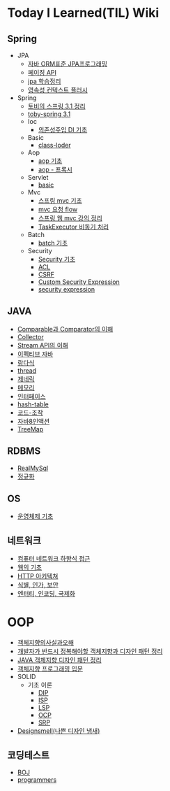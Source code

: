 # Today I Learned(TIL) Wiki

## Spring

- JPA
  - [자바 ORM표준 JPA프로그래밍](https://github.com/gwoprk98/TIL/blob/master/Spring/JPA/%EC%9E%90%EB%B0%94ORM%ED%91%9C%EC%A4%80JPA%ED%94%84%EB%A1%9C%EA%B7%B8%EB%9E%98%EB%B0%8D.md)
  - [페이징 API](https://github.com/gwoprk98/TIL/blob/master/Spring/JPA/JPA-Paging-API.md)
  - [jpa 학습정리](https://github.com/gwoprk98/TIL/blob/master/Spring/JPA/jpa.md)
  - [영속성 컨텍스트 플러시](https://github.com/gwoprk98/TIL/blob/master/Spring/JPA/%EC%98%81%EC%86%8D%EC%84%B1%20%EC%BB%A8%ED%85%8D%EC%8A%A4%ED%8A%B8%20%ED%94%8C%EB%9F%AC%EC%8B%9C.md)
- Spring
  - [토비의 스프링 3.1 정리](https://github.com/gwoprk98/TIL/blob/master/Spring/%ED%86%A0%EB%B9%84%EC%9D%98%20%EC%8A%A4%ED%94%84%EB%A7%81%203.1/%ED%86%A0%EB%B9%84%EC%9D%98%20%EC%8A%A4%ED%94%84%EB%A7%813.1.md)
  - [toby-spring 3.1](https://github.com/gwoprk98/TIL/blob/master/Spring/toby_spring/toby_spring_3.1.md)
  - Ioc
    - [의존성주입 DI 기초](https://github.com/gwoprk98/TIL/blob/master/Spring/IoC/DI-%EA%B8%B0%EC%B4%88.md)
  - Basic
    - [class-loder](https://github.com/gwoprk98/TIL/blob/master/Spring/basic/class-loader.md)
  - Aop
    - [aop 기초](https://github.com/gwoprk98/TIL/blob/master/Spring/aop/AOP-basic.md)
    - [aop - 프록시](https://github.com/gwoprk98/TIL/blob/master/Spring/aop/AOP-proxiy.md)
  - Servlet
    - [basic](https://github.com/gwoprk98/TIL/blob/master/Spring/servlet/basic.md)
  - Mvc
    - [스프링 mvc 기초](https://github.com/gwoprk98/TIL/blob/master/Spring/mvc/mvc-basic.md)
    - [mvc 요청 flow](https://github.com/gwoprk98/TIL/blob/master/Spring/mvc/mvc-flow.md)
    - [스프링 웹 mvc 강의 정리](https://github.com/gwoprk98/TIL/blob/master/Spring/mvc/Spring-%EC%9B%B9MVC-%EA%B0%95%EC%9D%98-%EC%A0%95%EB%A6%AC.md)
    - [TaskExecutor 비동기 처리](https://github.com/gwoprk98/TIL/blob/master/Spring/mvc/TaskExecutor-%EB%B9%84%EB%8F%99%EA%B8%B0-%EC%B2%98%EB%A6%AC.md)
  - Batch
    - [batch 기초](https://github.com/gwoprk98/TIL/tree/master/Spring/spring-batch)
  - Security
    - [Security 기초](https://github.com/gwoprk98/TIL/blob/master/Spring/security/basic.md)
    - [ACL](https://github.com/gwoprk98/TIL/blob/master/Spring/security/ACL.md)
    - [CSRF](https://github.com/gwoprk98/TIL/blob/master/Spring/security/CSRF.md)
    - [Custom Security Expression](https://github.com/gwoprk98/TIL/blob/master/Spring/security/Custom%20Security%20Expression.md)
    - [security expression](https://github.com/gwoprk98/TIL/blob/master/Spring/security/security-expression.md)

## JAVA

- [Comparable과 Comparator의 이해](https://github.com/gwoprk98/TIL/blob/master/JAVA/Comparable%EA%B3%BC%20Comparator%EC%9D%98%20%EC%9D%B4%ED%95%B4.md)
- [Collector](https://github.com/gwoprk98/TIL/blob/master/JAVA/Collector.md)
- [Stream API의 이해](https://github.com/gwoprk98/TIL/blob/master/JAVA/Stream%20API%EC%9D%98%20%EC%9D%B4%ED%95%B4.md)
- [이펙티브 자바](https://github.com/gwoprk98/TIL/blob/master/JAVA/Effective-java.md)
- [람다식](https://github.com/gwoprk98/TIL/blob/master/JAVA/%EB%9E%8C%EB%8B%A4%EC%8B%9D-%EA%B8%B0%EC%B4%88.md)
- [thread](https://github.com/gwoprk98/TIL/blob/master/JAVA/thread.md)
- [제네릭](https://github.com/gwoprk98/TIL/blob/master/JAVA/%EC%A0%9C%EB%84%A4%EB%A6%AD.md)
- [메모리](https://github.com/gwoprk98/TIL/blob/master/JAVA/%EC%9E%90%EB%B0%94-%EB%A9%94%EB%AA%A8%EB%A6%AC.md)
- [인터페이스](https://github.com/gwoprk98/TIL/blob/master/JAVA/%EC%9D%B8%ED%84%B0%ED%8E%98%EC%9D%B4%EC%8A%A4.md)
- [hash-table](https://github.com/gwoprk98/TIL/blob/master/JAVA/hash-table.md)
- [코드-조작](https://github.com/gwoprk98/TIL/blob/master/JAVA/%EC%9E%90%EB%B0%94-%EC%BD%94%EB%93%9C%EB%A5%BC-%EC%A1%B0%EC%9E%91%ED%95%98%EB%8A%94-%EB%8B%A4%EC%96%91%ED%95%9C%EB%B0%A9%EB%B2%95.md)
- [자바8인액션](https://github.com/gwoprk98/TIL/blob/master/JAVA/%EC%9E%90%EB%B0%948-%EC%9D%B8%EC%95%A1%EC%85%98.md)
- [TreeMap](https://github.com/gwoprk98/TIL/blob/master/JAVA/Treemap.md)

## RDBMS

- [RealMySql](https://github.com/gwoprk98/TIL/blob/master/RDBMS/RealMySql.md)
- [정규화](https://github.com/gwoprk98/TIL/blob/master/RDBMS/%EC%A0%95%EA%B7%9C%ED%99%94.md)

## OS

- [운영체제 기초](https://github.com/gwoprk98/TIL/blob/master/OS/%EC%9A%B4%EC%98%81%EC%B2%B4%EC%A0%9C%20%EA%B8%B0%EC%B4%88.md)

## 네트워크

- [컴퓨터 네트워크 하향식 접근](https://github.com/gwoprk98/TIL/blob/master/Network/%EC%BB%B4%ED%93%A8%ED%84%B0%20%EB%84%A4%ED%8A%B8%EC%9B%8C%ED%81%AC%20%ED%95%98%ED%96%A5%EC%8B%9D%20%EC%A0%91%EA%B7%BC.md)
- [웹의 기초](https://github.com/gwoprk98/TIL/blob/master/Network/%EC%9B%B9%EC%9D%98%20%EA%B8%B0%EC%B4%88.md)
- [HTTP 아키텍쳐](https://github.com/gwoprk98/TIL/blob/master/Network/%EC%9B%B9%EC%9D%98%20%EA%B8%B0%EC%B4%88.md)
- [식별, 인가, 보안](https://github.com/gwoprk98/TIL/blob/master/Network/%EC%8B%9D%EB%B3%84%2C%20%EC%9D%B8%EA%B0%80%2C%20%EB%B3%B4%EC%95%88.md)
- [엔터티, 인코딩, 국제화](https://github.com/gwoprk98/TIL/blob/master/Network/%EC%97%94%ED%84%B0%ED%8B%B0%2C%20%EC%9D%B8%EC%BD%94%EB%94%A9%2C%20%EA%B5%AD%EC%A0%9C%ED%99%94.md)

# OOP

- [객체지향의사실과오해](https://github.com/gwoprk98/TIL/blob/master/OOP/%EA%B0%9D%EC%B2%B4%EC%A7%80%ED%96%A5%EC%9D%98%EC%82%AC%EC%8B%A4%EA%B3%BC%EC%98%A4%ED%95%B4.md)
- [개발자가 반드시 정복해야할 객체지향과 디자인 패턴 정리](https://github.com/gwoprk98/TIL/blob/master/OOP/%EA%B0%9C%EB%B0%9C%EC%9E%90%EA%B0%80-%EB%B0%98%EB%93%9C%EC%8B%9C-%EC%A0%95%EB%B3%B5%ED%95%B4%EC%95%BC%ED%95%A0-%EA%B0%9D%EC%B2%B4%EC%A7%80%ED%96%A5%EA%B3%BC-%EB%94%94%EC%9E%90%EC%9D%B8%ED%8C%A8%ED%84%B4.md)
- [JAVA 객체지향 디자인 패턴 정리](https://github.com/gwoprk98/TIL/blob/master/OOP/JAVA-%EA%B0%9D%EC%B2%B4%EC%A7%80%ED%96%A5-%EB%94%94%EC%9E%90%EC%9D%B8-%ED%8C%A8%ED%84%B4.md)
- [객체지향 프로그래밍 입문](https://github.com/gwoprk98/TIL/blob/master/OOP/%EA%B0%9D%EC%B2%B4-%EC%A7%80%ED%96%A5-%ED%94%84%EB%A1%9C%EA%B7%B8%EB%9E%98%EB%B0%8D-%EC%9E%85%EB%AC%B8.md)
- SOLID
  - 기초 이론
    - [DIP](https://github.com/gwoprk98/TIL/blob/master/OOP/solid-%EA%B8%B0%EC%B4%88/DIP.md)
    - [ISP](https://github.com/gwoprk98/TIL/blob/master/OOP/solid-%EA%B8%B0%EC%B4%88/ISP.md)
    - [LSP](https://github.com/gwoprk98/TIL/blob/master/OOP/solid-%EA%B8%B0%EC%B4%88/LSP.md)
    - [OCP](https://github.com/gwoprk98/TIL/blob/master/OOP/solid-%EA%B8%B0%EC%B4%88/OCP.md)
    - [SRP](https://github.com/gwoprk98/TIL/blob/master/OOP/solid-%EA%B8%B0%EC%B4%88/SRP.md)
- [Designsmell(나쁜 디자인 냄새)](https://github.com/gwoprk98/TIL/blob/master/OOP/Design-Smells.md)

## 코딩테스트

- [BOJ](https://github.com/gwoprk98/TIL/tree/master/CodingTest/BOJ)
- [programmers](https://github.com/gwoprk98/TIL/tree/master/CodingTest/programmers)
